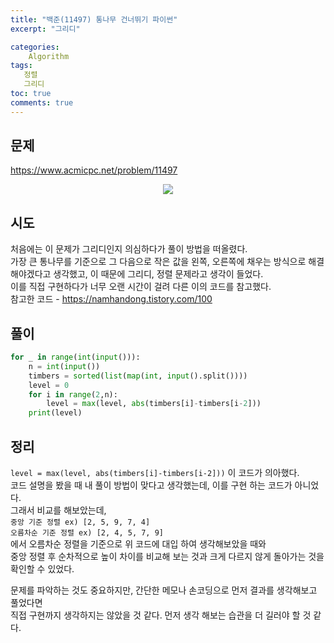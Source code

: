 ```yaml
---
title: "백준(11497) 통나무 건너뛰기 파이썬"
excerpt: "그리디"

categories:
    Algorithm
tags:
   정렬
   그리디
toc: true
comments: true
---
```

## 문제  
<https://www.acmicpc.net/problem/11497>
<p align = "center"><img src = "../../assets/images/boj/timber.png"></p>

## 시도
처음에는 이 문제가 그리디인지 의심하다가 풀이 방법을 떠올렸다.  
가장 큰 통나무를 기준으로 그 다음으로 작은 값을 왼쪽, 오른쪽에 채우는 방식으로 해결해야겠다고 생각했고, 이 때문에 그리디, 정렬 문제라고 생각이 들었다.  
이를 직접 구현하다가 너무 오랜 시간이 걸려 다른 이의 코드를 참고했다.  
참고한 코드 - <https://namhandong.tistory.com/100>

## 풀이

```python
for _ in range(int(input())):
    n = int(input())
    timbers = sorted(list(map(int, input().split())))
    level = 0
    for i in range(2,n):
        level = max(level, abs(timbers[i]-timbers[i-2]))
    print(level)
```

## 정리
`level = max(level, abs(timbers[i]-timbers[i-2]))`
이 코드가 의아했다.  
코드 설명을 봤을 때 내 풀이 방법이 맞다고 생각했는데, 이를 구현 하는 코드가 아니었다.  
그래서 비교를 해보았는데,  
``
중앙 기준 정렬 ex) [2, 5, 9, 7, 4]
``  
``
오름차순 기준 정렬 ex) [2, 4, 5, 7, 9]  
``  
에서 오름차순 정렬을 기준으로 위 코드에 대입 하여 생각해보았을 때와  
중앙 정렬 후 순차적으로 높이 차이를 비교해 보는 것과 크게 다르지 않게 돌아가는 것을 확인할 수 있었다.  

문제를 파악하는 것도 중요하지만, 간단한 메모나 손코딩으로 먼저 결과를 생각해보고 풀었다면  
직접 구현까지 생각하지는 않았을 것 같다. 먼저 생각 해보는 습관을 더 길러야 할 것 같다.



